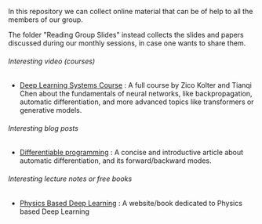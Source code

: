 In this repository we can collect online material that can be of help to all the members of our group. 

The folder "Reading Group Slides" instead collects the slides and papers discussed during our monthly sessions, in case one wants to share them.

###### Interesting video (courses)

- [Deep Learning Systems Course](https://www.youtube.com/@deeplearningsystemscourse1116/videos) : A full course by Zico Kolter and Tianqi Chen about the fundamentals of neural networks, like backpropagation, automatic differentiation, and more advanced topics like transformers or generative models.

###### Interesting blog posts
- [Differentiable programming](https://thenumb.at/Autodiff/) : A concise and introductive article about automatic differentiation, and its forward/backward modes.

###### Interesting lecture notes or free books
- [Physics Based Deep Learning](https://physicsbaseddeeplearning.org/intro.html) : A website/book dedicated to Physics based Deep Learning